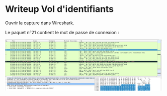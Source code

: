 # Writeup Vol d'identifiants

Ouvrir la capture dans Wireshark.

Le paquet n°21 contient le mot de passe de connexion :

![capture](image.png)
